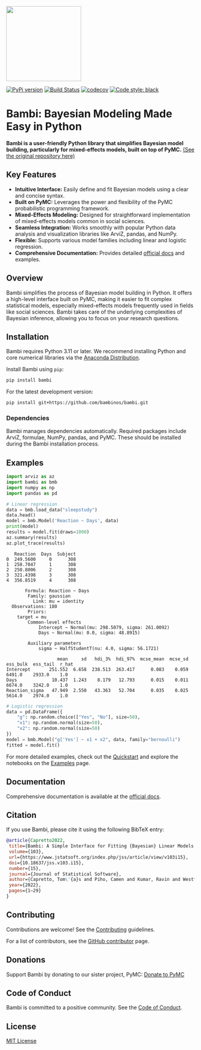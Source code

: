 <img src="https://raw.githubusercontent.com/bambinos/bambi/main/docs/logos/RGB/Bambi_logo.png" width=200>

[![PyPi version](https://badge.fury.io/py/bambi.svg)](https://badge.fury.io/py/bambi)
[![Build Status](https://github.com/bambinos/bambi/actions/workflows/test.yml/badge.svg)](https://github.com/bambinos/bambi/actions/workflows/test.yml)
[![codecov](https://codecov.io/gh/bambinos/bambi/branch/master/graph/badge.svg?token=ZqH0KCLKAE)](https://codecov.io/gh/bambinos/bambi)
[![Code style: black](https://img.shields.io/badge/code%20style-black-000000.svg)](https://github.com/ambv/black)

# Bambi: Bayesian Modeling Made Easy in Python

**Bambi is a user-friendly Python library that simplifies Bayesian model building, particularly for mixed-effects models, built on top of PyMC.**  [(See the original repository here)](https://github.com/bambinos/bambi)

## Key Features

*   **Intuitive Interface:** Easily define and fit Bayesian models using a clear and concise syntax.
*   **Built on PyMC:** Leverages the power and flexibility of the PyMC probabilistic programming framework.
*   **Mixed-Effects Modeling:** Designed for straightforward implementation of mixed-effects models common in social sciences.
*   **Seamless Integration:** Works smoothly with popular Python data analysis and visualization libraries like ArviZ, pandas, and NumPy.
*   **Flexible:** Supports various model families including linear and logistic regression.
*   **Comprehensive Documentation:**  Provides detailed [official docs](https://bambinos.github.io/bambi/index.html) and examples.

## Overview

Bambi simplifies the process of Bayesian model building in Python. It offers a high-level interface built on PyMC, making it easier to fit complex statistical models, especially mixed-effects models frequently used in fields like social sciences. Bambi takes care of the underlying complexities of Bayesian inference, allowing you to focus on your research questions.

## Installation

Bambi requires Python 3.11 or later. We recommend installing Python and core numerical libraries via the [Anaconda Distribution](https://www.anaconda.com/products/individual#Downloads).

Install Bambi using `pip`:

```bash
pip install bambi
```

For the latest development version:

```bash
pip install git+https://github.com/bambinos/bambi.git
```

### Dependencies

Bambi manages dependencies automatically. Required packages include ArviZ, formulae, NumPy, pandas, and PyMC.  These should be installed during the Bambi installation process.

## Examples

```python
import arviz as az
import bambi as bmb
import numpy as np
import pandas as pd

# Linear regression
data = bmb.load_data("sleepstudy")
data.head()
model = bmb.Model('Reaction ~ Days', data)
print(model)
results = model.fit(draws=1000)
az.summary(results)
az.plot_trace(results)
```
```
   Reaction  Days  Subject
0  249.5600     0      308
1  258.7047     1      308
2  250.8006     2      308
3  321.4398     3      308
4  356.8519     4      308
```
```
       Formula: Reaction ~ Days
        Family: gaussian
          Link: mu = identity
  Observations: 180
        Priors:
    target = mu
        Common-level effects
            Intercept ~ Normal(mu: 298.5079, sigma: 261.0092)
            Days ~ Normal(mu: 0.0, sigma: 48.8915)

        Auxiliary parameters
            sigma ~ HalfStudentT(nu: 4.0, sigma: 56.1721)
```
```
                   mean     sd   hdi_3%  hdi_97%  mcse_mean  mcse_sd  ess_bulk  ess_tail  r_hat
Intercept       251.552  6.658  238.513  263.417      0.083    0.059    6491.0    2933.0    1.0
Days             10.437  1.243    8.179   12.793      0.015    0.011    6674.0    3242.0    1.0
Reaction_sigma   47.949  2.550   43.363   52.704      0.035    0.025    5614.0    2974.0    1.0
```

```python
# Logistic regression
data = pd.DataFrame({
    "g": np.random.choice(["Yes", "No"], size=50),
    "x1": np.random.normal(size=50),
    "x2": np.random.normal(size=50)
})
model = bmb.Model("g['Yes'] ~ x1 + x2", data, family="bernoulli")
fitted = model.fit()
```

For more detailed examples, check out the [Quickstart](https://github.com/bambinos/bambi#quickstart) and explore the notebooks on the [Examples](https://bambinos.github.io/bambi/notebooks/) page.

## Documentation

Comprehensive documentation is available at the [official docs](https://bambinos.github.io/bambi/index.html).

## Citation

If you use Bambi, please cite it using the following BibTeX entry:

```bibtex
@article{Capretto2022,
 title={Bambi: A Simple Interface for Fitting {Bayesian} Linear Models in {Python}},
 volume={103},
 url={https://www.jstatsoft.org/index.php/jss/article/view/v103i15},
 doi={10.18637/jss.v103.i15},
 number={15},
 journal={Journal of Statistical Software},
 author={Capretto, Tom\'{a}s and Piho, Camen and Kumar, Ravin and Westfall, Jacob and Yarkoni, Tal and Martin, Osvaldo A},
 year={2022},
 pages={1–29}
}
```

## Contributing

Contributions are welcome! See the [Contributing](https://github.com/bambinos/bambi/blob/main/CONTRIBUTING.md) guidelines.

For a list of contributors, see the [GitHub contributor](https://github.com/bambinos/bambi/graphs/contributors) page.

## Donations

Support Bambi by donating to our sister project, PyMC:  [Donate to PyMC](https://numfocus.org/donate-to-pymc)

## Code of Conduct

Bambi is committed to a positive community. See the [Code of Conduct](https://github.com/bambinos/bambi/blob/main/CODE_OF_CONDUCT.md).

## License

[MIT License](https://github.com/bambinos/bambi/blob/main/LICENSE)